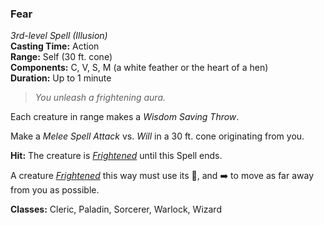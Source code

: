 ### Fear  
*3rd-level Spell (Illusion)*  
**Casting Time:** Action  
**Range:** Self (30 ft. cone)  
**Components:** C, V, S, M (a white feather or the heart of a hen)  
**Duration:** Up to 1 minute  

> *You unleash a frightening aura.*

Each creature in range makes a *Wisdom Saving Throw*.

Make a *Melee Spell Attack* vs. *Will* in a 30 ft. cone originating from you.

**Hit:** The creature is *[Frightened]* until this Spell ends.  

A creature *[Frightened]* this way must use its 🔷, and ➡️ to move as far away from you as possible.

**Classes:** Cleric, Paladin, Sorcerer, Warlock, Wizard

[Frightened]: ../../Rules/Conditions/Frightened.md
